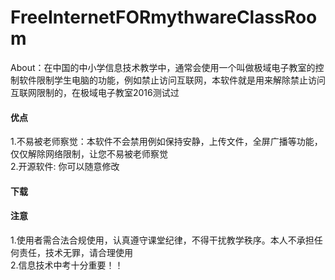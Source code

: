 # FreeInternetFORmythwareClassRoom
About：在中国的中小学信息技术教学中，通常会使用一个叫做极域电子教室的控制软件限制学生电脑的功能，例如禁止访问互联网，本软件就是用来解除禁止访问互联网限制的，在极域电子教室2016测试过

#### 优点
1.不易被老师察觉：本软件不会禁用例如保持安静，上传文件，全屏广播等功能，仅仅解除网络限制，让您不易被老师察觉<br>
2.开源软件: 你可以随意修改
#### 下载
[
](https://github.com/XuanboWangCN/FreeInternetFORmythwareClassRoom/releases/tag/%E6%AD%A3%E5%BC%8F%E7%89%88)

#### 注意
1.使用者需合法合规使用，认真遵守课堂纪律，不得干扰教学秩序。本人不承担任何责任，技术无罪，请合理使用<br>
2.信息技术中考十分重要！！
